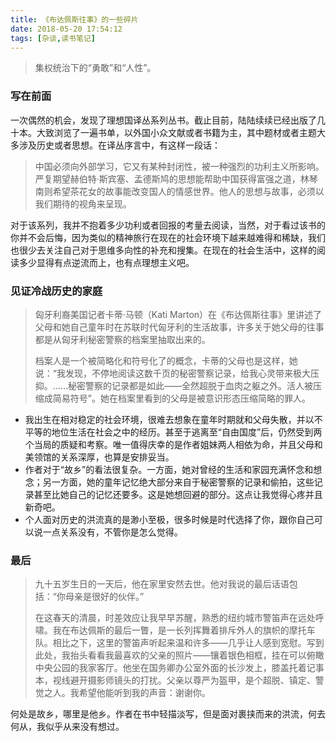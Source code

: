 ```yaml
---
title: 《布达佩斯往事》的一些碎片
date: 2018-05-20 17:54:12
tags: [杂谈,读书笔记]
---
```


> 集权统治下的“勇敢”和“人性”。

### 写在前面

一次偶然的机会，发现了理想国译丛系列丛书。截止目前，陆陆续续已经出版了几十本。大致浏览了一遍书单，以外国小众文献或者书籍为主，其中题材或者主题大多涉及历史或者思想。在译丛序言中，有这样一段话：

> 中国必须向外部学习，它又有某种封闭性，被一种强烈的功利主义所影响。严复期望赫伯特·斯宾塞、孟德斯鸠的思想能帮助中国获得富强之道，林琴南则希望茶花女的故事能改变国人的情感世界。他人的思想与故事，必须以我们期待的视角来呈现。

对于该系列，我并不抱着多少功利或者回报的考量去阅读，当然，对于看过该书的你并不会后悔，因为类似的精神旅行在现在的社会环境下越来越难得和稀缺，我们也很少去关注自己对于思维多向性的补充和搜集。在现在的社会生活中，这样的阅读多少显得有点逆流而上，也有点理想主义吧。



### 见证冷战历史的家庭

> 匈牙利裔美国记者卡蒂·马顿（Kati Marton）在《布达佩斯往事》里讲述了父母和她自己童年时在苏联时代匈牙利的生活故事，许多关于她父母的往事都是从匈牙利秘密警察的档案里抽取出来的。
>
> 档案人是一个被简略化和符号化了的概念，卡蒂的父母也是这样，她说：“我发现，不停地阅读这数千页的秘密警察记录，给我心灵带来极大压抑。……秘密警察的记录都是如此——全然超脱于血肉之躯之外。活人被压缩成简易符号”。她在档案里看到的父母是被意识形态压缩简略的罪人。

- 我出生在相对稳定的社会环境，很难去想象在童年时期就和父母失散，并以不平等的地位生活在社会之中的经历。甚至于逃离至“自由国度”后，仍然受到两个当局的质疑和考察。唯一值得庆幸的是作者姐妹两人相依为命，并且父母和美领馆的关系深厚，也算是安排妥当。
- 作者对于“故乡”的看法很复杂。一方面，她对曾经的生活和家园充满怀念和想念；另一方面，她的童年记忆绝大部分来自于秘密警察的记录和偷拍，这些记录甚至比她自己的记忆还要多。这是她想回避的部分。这点让我觉得心疼并且新奇吧。
- 个人面对历史的洪流真的是渺小至极，很多时候是时代选择了你，跟你自己可以说一点关系没有，不管你是怎么觉得。



### 最后

> 九十五岁生日的一天后，他在家里安然去世。他对我说的最后话语包括：“你母亲是很好的伙伴。”
>
> 在这春天的清晨，时差效应让我早早苏醒，熟悉的纽约城市警笛声在远处呼啸。我在布达佩斯的最后一瞥，是一长列挥舞着排斥外人的旗帜的摩托车队。相比之下，这里的警笛声听起来温和许多——几乎让人感到宽慰。写到此处，我抬头看看我最喜欢的父亲的照片——镶着银色相框，挂在可以俯瞰中央公园的我家客厅。他坐在国务卿办公室外面的长沙发上，膝盖托着记事本，视线避开摄影师镜头的打扰。父亲以尊严为盔甲，是个超脱、镇定、警觉之人。我希望他能听到我的声音：谢谢你。



何处是故乡，哪里是他乡。作者在书中轻描淡写，但是面对裹挟而来的洪流，何去何从，我似乎从来没有想过。
